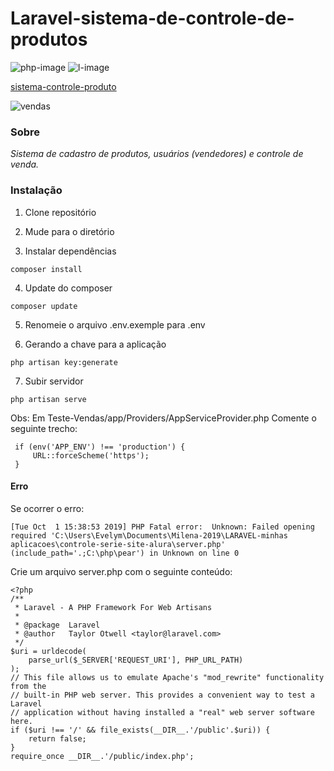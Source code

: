 # Laravel-sistema-de-controle-de-produtos

![php-image]
![l-image]

[sistema-controle-produto](http://agile-tundra-48002.herokuapp.com/)

![vendas](https://user-images.githubusercontent.com/47642347/87829178-7721e080-c84c-11ea-9b46-358ced1d5863.gif)


### Sobre

*Sistema de cadastro de produtos, usuários (vendedores) e controle de venda.*

### Instalação

1. Clone repositório

2. Mude para o diretório

3. Instalar dependências 
```
composer install
```
4. Update do composer
```
composer update
```
5. Renomeie o arquivo .env.exemple para .env

6. Gerando a chave para a aplicação
```
php artisan key:generate
```
7. Subir servidor
```
php artisan serve
```
Obs:
Em Teste-Vendas/app/Providers/AppServiceProvider.php
Comente o seguinte trecho:
```
 if (env('APP_ENV') !== 'production') {
     URL::forceScheme('https');
 }
```





#### Erro

Se ocorrer o erro:
```
[Tue Oct  1 15:38:53 2019] PHP Fatal error:  Unknown: Failed opening required 'C:\Users\Evelym\Documents\Milena-2019\LARAVEL-minhas aplicacoes\controle-serie-site-alura\server.php' (include_path='.;C:\php\pear') in Unknown on line 0
```
Crie um arquivo server.php com o seguinte conteúdo:
```
<?php
/**
 * Laravel - A PHP Framework For Web Artisans
 *
 * @package  Laravel
 * @author   Taylor Otwell <taylor@laravel.com>
 */
$uri = urldecode(
    parse_url($_SERVER['REQUEST_URI'], PHP_URL_PATH)
);
// This file allows us to emulate Apache's "mod_rewrite" functionality from the
// built-in PHP web server. This provides a convenient way to test a Laravel
// application without having installed a "real" web server software here.
if ($uri !== '/' && file_exists(__DIR__.'/public'.$uri)) {
    return false;
}
require_once __DIR__.'/public/index.php';
```

[php-image]:https://img.shields.io/badge/php-v7.3.8-blue

[l-image]:https://img.shields.io/badge/laravel-v5.8.*-orange




